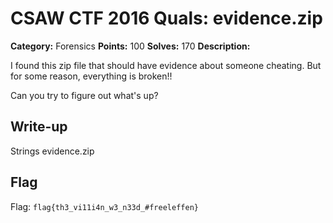 # CSAW CTF 2016 Quals: evidence.zip

**Category:** Forensics
**Points:** 100
**Solves:** 170
**Description:**

I found this zip file that should have evidence about someone cheating. But for some reason, everything is broken!!

Can you try to figure out what's up?

## Write-up
Strings evidence.zip

## Flag
Flag: `flag{th3_vi11i4n_w3_n33d_#freeleffen}`
